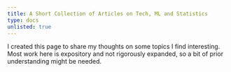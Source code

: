 ```yaml
---
title: A Short Collection of Articles on Tech, ML and Statistics
type: docs
unlisted: true
---
```


I created this page to share my thoughts on some topics I find interesting. Most work here is expository and not rigorously expanded, so a bit of prior understanding might be needed.
